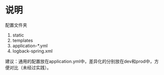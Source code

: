 # 说明

配置文件夹

1. static
2. templates
3. application-*.yml
4. logback-spring.xml

建议：通用的配置放在application.yml中，差异化的分别放在dev和prod中，方便对比（未经过实践）。